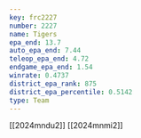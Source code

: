 ```yaml
---
key: frc2227
number: 2227
name: Tigers
epa_end: 13.7
auto_epa_end: 7.44
teleop_epa_end: 4.72
endgame_epa_end: 1.54
winrate: 0.4737
district_epa_rank: 875
district_epa_percentile: 0.5142
type: Team
---
```

[[2024mndu2]]
[[2024mnmi2]]
